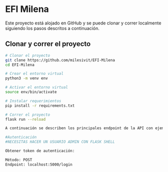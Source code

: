# EFI Milena

Este proyecto está alojado en GitHub y se puede clonar y correr localmente siguiendo los pasos descritos a continuación.

## Clonar y correr el proyecto

```bash
# Clonar el proyecto
git clone https://github.com/milesivit/EFI-Milena
cd EFI-Milena

# Crear el entorno virtual
python3 -m venv env

# Activar el entorno virtual
source env/bin/activate

# Instalar requerimientos
pip install -r requirements.txt

# Correr el proyecto
flask run --reload

A continuación se describen los principales endpoint de la API con ejemplos de solicitud y respuesta

#Autenticación
#NECESITAS HACER UN USUARIO ADMIN CON FLASK SHELL

Obtener token de autenticación:

Método: POST
Endpoint: localhost:5000/login
